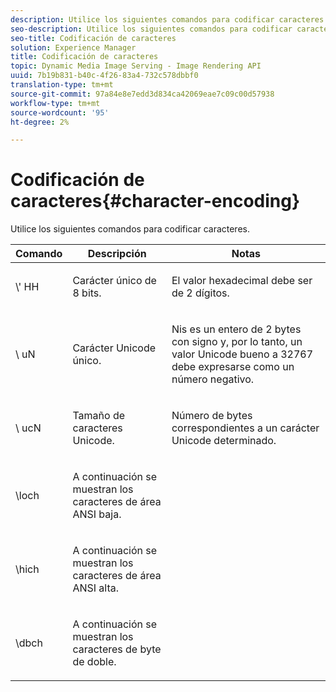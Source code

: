 ```yaml
---
description: Utilice los siguientes comandos para codificar caracteres.
seo-description: Utilice los siguientes comandos para codificar caracteres.
seo-title: Codificación de caracteres
solution: Experience Manager
title: Codificación de caracteres
topic: Dynamic Media Image Serving - Image Rendering API
uuid: 7b19b831-b40c-4f26-83a4-732c578dbbf0
translation-type: tm+mt
source-git-commit: 97a84e8e7edd3d834ca42069eae7c09c00d57938
workflow-type: tm+mt
source-wordcount: '95'
ht-degree: 2%

---
```



# Codificación de caracteres{#character-encoding}

Utilice los siguientes comandos para codificar caracteres.

<table id="table_EB0C1B674BEA4A37964FB4BF559E0005"> 
 <thead> 
  <tr> 
   <th class="entry"> Comando </th> 
   <th class="entry"> Descripción </th> 
   <th class="entry"> Notas </th> 
  </tr> 
 </thead>
 <tbody> 
  <tr> 
   <td> <span class="codeph">\'<span class="varname"> HH</span></span> </td> 
   <td> <p>Carácter único de 8 bits. </p> </td> 
   <td> <p><span class="varname"> </span> El valor hexadecimal debe ser de 2 dígitos. </p> </td> 
  </tr> 
  <tr> 
   <td> <span class="codeph">\<span class="varname"> uN</span></span> </td> 
   <td> <p>Carácter Unicode único. </p> </td> 
   <td> <p><span class="varname"> </span> Nis es un entero de 2 bytes con signo y, por lo tanto, un valor Unicode bueno a 32767 debe expresarse como un número negativo. </p> </td> 
  </tr> 
  <tr> 
   <td> <span class="codeph">\<span class="varname"> ucN</span></span> </td> 
   <td> <p>Tamaño de caracteres Unicode. </p> </td> 
   <td> <p>Número de bytes correspondientes a un carácter Unicode determinado. </p> </td> 
  </tr> 
  <tr> 
   <td> <span class="codeph"> \loch  </span> </td> 
   <td> <p>A continuación se muestran los caracteres de área ANSI baja. </p> </td> 
   <td> <p> </p> </td> 
  </tr> 
  <tr> 
   <td> <span class="codeph"> \hich  </span> </td> 
   <td> <p>A continuación se muestran los caracteres de área ANSI alta. </p> </td> 
   <td> <p> </p> </td> 
  </tr> 
  <tr> 
   <td> <span class="codeph"> \dbch  </span> </td> 
   <td> <p>A continuación se muestran los caracteres de byte de doble. </p> </td> 
   <td> <p> </p> </td> 
  </tr> 
 </tbody> 
</table>

